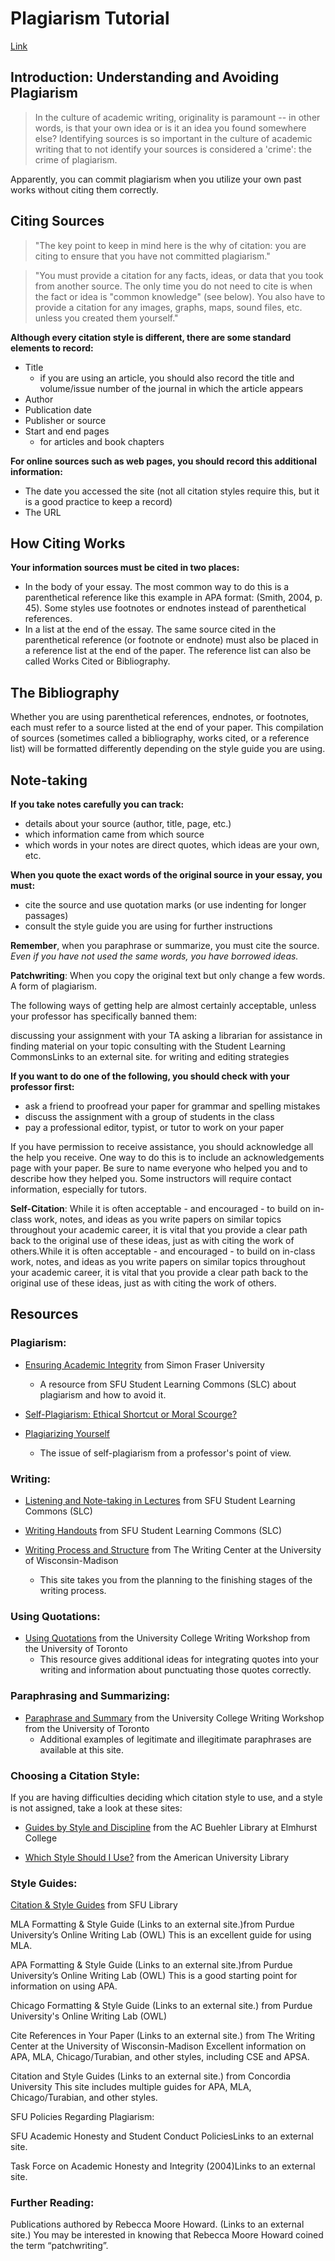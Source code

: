 # Plagiarism Tutorial

[Link](https://canvas.sfu.ca/courses/15986)

## Introduction: Understanding and Avoiding Plagiarism

> In the culture of academic writing, originality is paramount -- in other words, is that your own idea or is it an idea you found somewhere else? Identifying sources is so important in the culture of academic writing that to not identify your sources is considered a 'crime': the crime of plagiarism.

Apparently, you can commit plagiarism when you utilize your own past works without citing them correctly.

## Citing Sources

> "The key point to keep in mind here is the why of citation: you are citing to ensure that you have not committed plagiarism."

> "You must provide a citation for any facts, ideas, or data that you took from another source. The only time you do not need to cite is when the fact or idea is "common knowledge" (see below). You also have to provide a citation for any images, graphs, maps, sound files, etc. unless you created them yourself."

**Although every citation style is different, there are some standard elements to record:**

- Title
  - if you are using an article, you should also record the title and volume/issue number of the journal in which the article appears
- Author
- Publication date
- Publisher or source
- Start and end pages
  - for articles and book chapters

**For online sources such as web pages, you should record this additional information:**

- The date you accessed the site (not all citation styles require this, but it is a good practice to keep a record)
- The URL

## How Citing Works

**Your information sources must be cited in two places:**

- In the body of your essay. The most common way to do this is a parenthetical reference like this example in APA format: (Smith, 2004, p. 45). Some styles use footnotes or endnotes instead of parenthetical references.
- In a list at the end of the essay. The same source cited in the parenthetical reference (or footnote or endnote) must also be placed in a reference list at the end of the paper. The reference list can also be called Works Cited or Bibliography.

## The Bibliography

Whether you are using parenthetical references, endnotes, or footnotes, each must refer to a source listed at the end of your paper. This compilation of sources (sometimes called a bibliography, works cited, or a reference list) will be formatted differently depending on the style guide you are using.

## Note-taking

**If you take notes carefully you can track:**

- details about your source (author, title, page, etc.)
- which information came from which source
- which words in your notes are direct quotes, which ideas are your own, etc.


**When you quote the exact words of the original source in your essay, you must:**

- cite the source and use quotation marks (or use indenting for longer passages)
- consult the style guide you are using for further instructions

**Remember**, when you paraphrase or summarize, you must cite the source. *Even if you have not used the same words, you have borrowed ideas.*

**Patchwriting**: When you copy the original text but only change a few words. A form of plagiarism.

The following ways of getting help are almost certainly acceptable, unless your professor has specifically banned them:

discussing your assignment with your TA
asking a librarian for assistance in finding material on your topic
consulting with the Student Learning CommonsLinks to an external site. for writing and editing strategies

**If you want to do one of the following, you should check with your professor first:**

- ask a friend to proofread your paper for grammar and spelling mistakes
- discuss the assignment with a group of students in the class
- pay a professional editor, typist, or tutor to work on your paper

If you have permission to receive assistance, you should acknowledge all the help you receive.
One way to do this is to include an acknowledgements page with your paper.
Be sure to name everyone who helped you and to describe how they helped you.
Some instructors will require contact information, especially for tutors.

**Self-Citation**: While it is often acceptable - and encouraged - to build on in-class work, notes, and ideas as you write papers on similar topics throughout your academic career, it is vital that you provide a clear path back to the original use of these ideas, just as with citing the work of others.While it is often acceptable - and encouraged - to build on in-class work, notes, and ideas as you write papers on similar topics throughout your academic career, it is vital that you provide a clear path back to the original use of these ideas, just as with citing the work of others.

## Resources 
### Plagiarism:

- [Ensuring Academic Integrity](https://www.lib.sfu.ca/about/branches-depts/slc/learning/transition/academic-integrity) from Simon Fraser University
  - A resource from SFU Student Learning Commons (SLC) about plagiarism and how to avoid it.

- [Self-Plagiarism: Ethical Shortcut or Moral Scourge?](https://www.plagiarismtoday.com/2011/09/07/self-plagiarism-ethical-shortcut-or-moral-scourge/)

- [Plagiarizing Yourself](https://www.chronicle.com/article/plagiarizing-yourself/)
  - The issue of self-plagiarism from a professor's point of view.

### Writing:

- [Listening and Note-taking in Lectures](https://www.lib.sfu.ca/about/branches-depts/slc/learning/lectures/listening-notetaking-lectures) from SFU Student Learning Commons (SLC)

- [Writing Handouts](https://www.lib.sfu.ca/about/branches-depts/slc/writing/writing) from SFU Student Learning Commons (SLC)

- [Writing Process and Structure](https://writing.wisc.edu/handbook/process/) from The Writing Center at the University of Wisconsin-Madison
  - This site takes you from the planning to the finishing stages of the writing process.

### Using Quotations:

- [Using Quotations](https://www.uc.utoronto.ca/quotations) from the University College Writing Workshop from the University of Toronto
  - This resource gives additional ideas for integrating quotes into your writing and information about punctuating those quotes correctly.

### Paraphrasing and Summarizing:

- [Paraphrase and Summary](https://www.uc.utoronto.ca/paraphrase) from the University College Writing Workshop from the University of Toronto
  - Additional examples of legitimate and illegitimate paraphrases are available at this site.

### Choosing a Citation Style:

If you are having difficulties deciding which citation style to use, and a style is not assigned, take a look at these sites:

- [Guides by Style and Discipline](https://library.elmhurst.edu/c.php?g=294866&p=1965723) from the AC Buehler Library at Elmhurst College

- [Which Style Should I Use?](https://subjectguides.library.american.edu/c.php?g=175008&p=1154150) from the American University Library

### Style Guides:

[Citation & Style Guides](https://www.lib.sfu.ca/help/cite-write/citation-style-guides) from SFU Library

MLA Formatting & Style Guide  (Links to an external site.)from Purdue University’s Online Writing Lab (OWL)
This is an excellent guide for using MLA.

APA Formatting & Style Guide  (Links to an external site.)from Purdue University’s Online Writing Lab (OWL)
This is a good starting point for information on using APA.

Chicago Formatting & Style Guide (Links to an external site.) from Purdue University's Online Writing Lab (OWL)

Cite References in Your Paper (Links to an external site.) from The Writing Center at the University of Wisconsin-Madison
Excellent information on APA, MLA, Chicago/Turabian, and other styles, including CSE and APSA.

Citation and Style Guides (Links to an external site.) from Concordia University
This site includes multiple guides for APA, MLA, Chicago/Turabian, and other styles.

SFU Policies Regarding Plagiarism:

SFU Academic Honesty and Student Conduct PoliciesLinks to an external site.

Task Force on Academic Honesty and Integrity (2004)Links to an external site.

### Further Reading:

Publications authored by Rebecca Moore Howard. (Links to an external site.)
You may be interested in knowing that Rebecca Moore Howard coined the term “patchwriting”.
